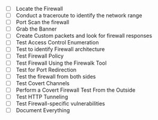 - [ ]  Locate the Firewall
- [ ]  Conduct a traceroute to identify the network range
- [ ]  Port Scan the firewall
- [ ]  Grab the Banner
- [ ]  Create Custom packets and look for firewall responses
- [ ]  Test Access Control Enumeration
- [ ]  Test to identify Firewall architecture
- [ ]  Test Firewall Policy
- [ ]  Test Firewall Using the Firewalk Tool
- [ ]  Test for Port Redirection
- [ ]  Test the firewall from both sides
- [ ]  Test Covert Channels
- [ ]  Perform a Covert Firewall Test From the Outside
- [ ]  Test HTTP Tunneling
- [ ]  Test Firewall-specific vulnerabilities
- [ ]  Document Everything